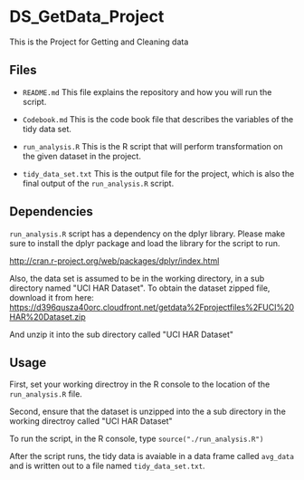 # DS_GetData_Project
This is the Project for Getting and Cleaning data

## Files

- `README.md` This file explains the repository and how you will run the script.

- `Codebook.md` This is the code book file that describes the variables of the tidy data set.

- `run_analysis.R` This is the R script that will perform transformation on the given dataset in the project.
 
- `tidy_data_set.txt` This is the output file for the project, which is also the final output of the `run_analysis.R` script.
 
## Dependencies

`run_analysis.R` script has a dependency on the dplyr library. Please make sure to install the dplyr package and load the library for the script to run.

http://cran.r-project.org/web/packages/dplyr/index.html

Also, the data set is assumed to be in the working directory, in a sub directory named "UCI HAR Dataset".
To obtain the dataset zipped file, download it from here:
https://d396qusza40orc.cloudfront.net/getdata%2Fprojectfiles%2FUCI%20HAR%20Dataset.zip 

And unzip it into the sub directory called "UCI HAR Dataset"

## Usage

First, set your working directroy in the R console to the location of the `run_analysis.R` file.

Second, ensure that the dataset is unzipped into the a sub directory in the working directroy called "UCI HAR Dataset"

To run the script, in the R console, type
`source("./run_analysis.R")`

After the script runs, the tidy data is avaiable in a data frame called `avg_data` and is written out to a file named `tidy_data_set.txt`.

